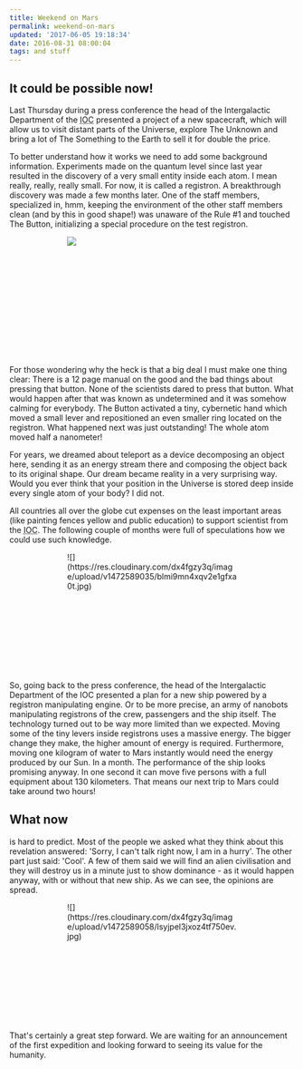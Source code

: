 ```yaml
---
title: Weekend on Mars
permalink: weekend-on-mars
updated: '2017-06-05 19:18:34'
date: 2016-08-31 08:00:04
tags: and stuff
---
```


## It could be possible now!
Last Thursday during a press conference the head of the Intergalactic Department of the <abbr title="Internation Organization of Cosmos">IOC</abbr> presented a project of a new spacecraft, which will allow us to visit distant parts of the Universe, explore The Unknown and bring a lot of The Something to the Earth to sell it for double the price.
<!-- more -->

To better understand how it works we need to add some background information. Experiments made on the quantum level since last year resulted in the discovery of a very small entity inside each atom. I mean really, really, really small. For now, it is called a registron. A breakthrough discovery was made a few months later. One of the staff members, specialized in, hmm, keeping the environment of the other staff members clean (and by this in good shape!) was unaware of the Rule #1 and touched The Button, initializing a special procedure on the test registron. 

<div style="max-width:300px; min-height:212px; margin:0 auto">

![](https://res.cloudinary.com/dx4fgzy3q/image/upload/v1472589004/slz4hcxsjvzyhwmr5qai.jpg)
</div>

For those wondering why the heck is that a big deal I must make one thing clear: There is a 12 page manual on the good and the bad things about pressing that button. None of the scientists dared to press that button. What would happen after that was known as undetermined and it was somehow calming for everybody. The Button activated a tiny, cybernetic hand which moved a small lever and repositioned an even smaller ring located on the registron. What happened next was just outstanding! The whole atom moved half a nanometer!

For years, we dreamed about teleport as a device decomposing an object here, sending it as an energy stream there and composing the object back to its original shape. 
Our dream became reality in a very surprising way. Would you ever think that your position in the Universe is stored deep inside every single atom of your body? I did not.

All countries all over the globe cut expenses on the least important areas (like painting fences yellow and public education) to support scientist from the <abbr title="Internation Organization of Cosmos">IOC</abbr>. The following couple of months were full of speculations how we could use such knowledge. 

<div style="max-width:300px; min-height:212px; margin:0 auto">
![](https://res.cloudinary.com/dx4fgzy3q/image/upload/v1472589035/blmi9mn4xqv2e1gfxa0t.jpg)
</div>

So, going back to the press conference, the head of the Intergalactic Department of the IOC presented a plan for a new ship powered by a registron manipulating engine. Or to be more precise, an army of nanobots manipulating registrons of the crew, passengers and the ship itself. The technology turned out to be way more limited than we expected. Moving some of the tiny levers inside registrons uses a massive energy. The bigger change they make, the higher amount of energy is required. Furthermore, moving one kilogram of water to Mars instantly would need the energy produced by our Sun. In a month. 
The performance of the ship looks promising anyway. In one second it can move five persons with a full equipment about 130 kilometers. That means our next trip to Mars could take around two hours! 

## What now

is hard to predict. Most of the people we asked what they think about this revelation answered: 'Sorry, I can't talk right now, I am in a hurry'. The other part just said: 'Cool'. A few of them said we will find an alien civilisation and they will destroy us in a minute just to show dominance - as it would happen anyway, with or without that new ship. 
As we can see, the opinions are spread.

<div style="max-width:300px; min-height:212px; margin:0 auto">
![](https://res.cloudinary.com/dx4fgzy3q/image/upload/v1472589058/lsyjpel3jxoz4tf750ev.jpg)
</div>

That's certainly a great step forward. We are waiting for an announcement of the first expedition and looking forward to seeing its value for the humanity.
